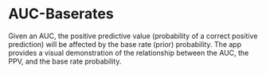 AUC-Baserates
=============

Given an AUC, the positive predictive value (probability of a correct positive prediction) will be affected by the base rate (prior) probability. The app provides a visual demonstration of the relationship between the AUC, the PPV, and the base rate probability.
